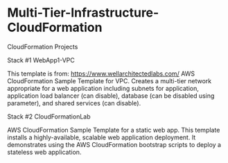 # Multi-Tier-Infrastructure-CloudFormation
CloudFormation Projects


Stack #1   WebApp1-VPC

This template is from: https://www.wellarchitectedlabs.com/ AWS CloudFormation Sample Template for VPC. Creates a multi-tier network appropriate for a web application including subnets for application, application load balancer (can disable), database (can be disabled using parameter), and shared services (can disable). 

Stack #2 CloudFormationLab

AWS CloudFormation Sample Template for a static web app. This template installs a highly-available, scalable web application deployment. It demonstrates using the AWS CloudFormation bootstrap scripts to deploy a stateless web application. 
